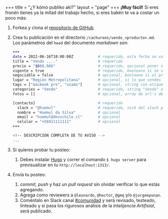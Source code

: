 +++
title = "¿Y kómo publiko akí?"
layout = "page"
+++
**¡Muy fácil!** Si eres fronén tienes ya la mitad del trabajo hecho, si eres bakén te va a costar un poco más:

1. Forkea y clona el [repositorio de GitHub](https://github.com/devschile/persa).
2. Crea tu publicación en el directorio `/cachureos/vendo_<producto>.md`. Los parámetros del `head` del documento _markdown_ son:
    ```bash
    +++
    date = 2022-06-16T10:00:00Z           # requerido, esta fecha se va a publicar tu aviso
    title = "Vendo ...."                  # requerido
    precio = "$666.666"                   # requerido, opcional poner si es CLP, USD u otra moneda
    vigente = true                        # requerido, booleano si se vende cambiar a false
    negociable = false                    # opcional, booleano si el precio es conversable
    lugar = "Región Metropolitana"        # opcional, si lo que vendes tienen que juntarse a entregarlo es importante
    tags = ["macbook pro", "usado"]       # opcional, string con etiquetas para que tu aviso se encuentre mejor
    categories = "Vendo"                  # requerido, string "Vendo" o "Compro"
    fotos = []                            # opcional, array de url's de las fotos

    [contacto]                            # requerido
      slack = "@huemul"                   # requerido, nick del slack para que te ubiquen
      nombre = "Huemul da Silva"          # opcional
      email = "huemul@devschile.cl"       # opcional
      celular = "+56911111111"            # opcional
    +++

    <!-- DESCRIPCION COMPLETA DE TU AVISO -->
    ...
    ```

3. Si quieres probar tu posteo:
    1. Debes instalar [Hugo](https://gohugo.io/) y correr el comando `$ hugo server` para previsualizar en tu `http://localhost:1313/`.
4. Envía tu posteo:
    1. _commit, push_ y haz un _pull request_ sin olvidar verificar lo que estás agregando.
    2. Agrega como reviewers a `@leonardo`, `@hector`, `@gmq` y/o `@jorgeepunan`.
    3. Coméntalo en Slack canal [#comunidad](http://devschile.slack.com/messages/comunidad) y será revisado, testeado, linteado y si pasa los rigurosos análisis de la _Intelijencia Artifisial_, será publicado.
